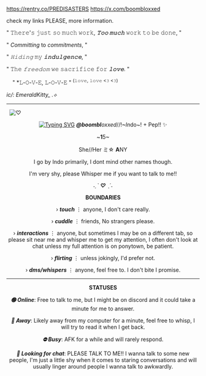 
‎https://rentry.co/PREDISASTERS  ‎   ‎  ‎  ‎   ‎  ‎  ‎   ‎  ‎  ‎   ‎  ‎  ‎   ‎  ‎  ‎   ‎  ‎  ‎   ‎ ‎   ‎  ‎  ‎   ‎  ‎  ‎   ‎  ‎  ‎   ‎  ‎  ‎   ‎  ‎  ‎   ‎  ‎  ‎   ‎  ‎   ‎  ‎   ‎  ‎  ‎   ‎  ‎  ‎   ‎  ‎  ‎   ‎  ‎  ‎   ‎  ‎  ‎   ‎  ‎  ‎   ‎  ‎  ‎   ‎  ‎  ‎   ‎  ‎  ‎   ‎  ‎  ‎   ‎  ‎  ‎   ‎  ‎  ‎   ‎  ‎  ‎   ‎  ‎  ‎   ‎  ‎  ‎   ‎  ‎  ‎   ‎  ‎  ‎   ‎  ‎  ‎   ‎  ‎  ‎   ‎  ‎  ‎   ‎  ‎  ‎   ‎  ‎   ‎  ‎  ‎   ‎  ‎  ‎    ‎   ‎  ‎  ‎   ‎  ‎  ‎   ‎  ‎  ‎   ‎  ‎  ‎   ‎  ‎ ‎  ‎  ‎  ‎‎ ‎‎ https://x.com/boombloxxed

 check my links PLEASE, more information.
 ‎   ‎  ‎  ‎   ‎  ‎  ‎   ‎  ‎  ‎   ‎  ‎  ‎   ‎  ‎  ‎   ‎  ‎  ‎   ‎  ‎ 

" 𝚃𝚑𝚎𝚛𝚎'𝚜 𝚓𝚞𝚜𝚝 𝚜𝚘 𝚖𝚞𝚌𝚑 𝚠𝚘𝚛𝚔, ***𝚃𝚘𝚘 𝚖𝚞𝚌𝚑*** 𝚠𝚘𝚛𝚔 𝚝𝚘 𝚋𝚎 𝚍𝚘𝚗𝚎, "

 ‎" *Committing* to *commitments*, "

 " *𝙷𝚒𝚍𝚒𝚗𝚐* 𝚖𝚢 ***𝚒𝚗𝚍𝚞𝚕𝚐𝚎𝚗𝚌𝚎***, "
 ‎ ‎ ‎ ‎ ‎  ‎   ‎  ‎ ‎ ‎ ‎ ‎  ‎   ‎  ‎ ‎ ‎ ‎ ‎  ‎   ‎  ‎ ‎ ‎ ‎ ‎  ‎   ‎  ‎ ‎ ‎ ‎ ‎ ‎ ‎  ‎   ‎  ‎ ‎ ‎ ‎ ‎  ‎   ‎  ‎ ‎ ‎ ‎ ‎   ‎ ‎ ‎ ‎ ‎  ‎   ‎  ‎ ‎ ‎ ‎ ‎  ‎   ‎  ‎ ‎ ‎ ‎ ‎  ‎   ‎ ‎   ‎  ‎ ‎ ‎ ‎ ‎  ‎   ‎  ‎ ‎ ‎  ‎   ‎  ‎ ‎ ‎ ‎ ‎  ‎   ‎  ‎ ‎ ‎ ‎ ‎ ‎ ‎ ‎ ‎  ‎   ‎  ‎ ‎ ‎ ‎ ‎  ‎   ‎  ‎  ‎   ‎  ‎ ‎ ‎ ‎ ‎  ‎   ‎  ‎  ‎   ‎  ‎   ‎  ‎  ‎   ‎  ‎  ‎   ‎  ‎  ‎ ‎ ‎ ‎ ‎  ‎   ‎    ‎   ‎  ‎ ‎   ‎ ‎   ‎  ‎  ‎   ‎  ‎  
 
 " 𝚃𝚑𝚎 *𝚏𝚛𝚎𝚎𝚍𝚘𝚖* 𝚠𝚎 𝚜𝚊𝚌𝚛𝚒𝚏𝚒𝚌𝚎 𝚏𝚘𝚛 ***𝚕𝚘𝚟𝚎***. "

  ‎ ‎ ‎ ‎ ‎" *𝙻-𝙾-𝚅-𝙴, 𝙻-𝙾-𝚅-𝙴 " <sup>(𝚕𝚘𝚟𝚎, 𝚕𝚘𝚟𝚎 <𝟹 <𝟹)</sup>

‎*ic/: EmeraldKitty_ .⟡*
***
 ‎  ‎  ![♡](https://predisasters.neocities.org/SOYQUIXOTEDONQUIXOTE.png)

 <div align="center">

[![Typing SVG](https://readme-typing-svg.demolab.com?font=Arita+BuriM&weight=100&size=19&duration=1500&pause=100&color=F72B1FD2&center=true&vCenter=true&multiline=true&width=500&height=185&lines=Here+we+go+another+lap%2C+prizes+to+claim!;Here's+a+dream+for+you%2C+Here's+a+dream+for+me!;+Golden+tickets+in+my+bag+stay+unchanged%2C;Don't.+you.+love.+the.++thrill.+of.+the.+chase%3F)](https://git.io/typing-svg)
***‎@boombl****oxxed*//!~*In*do~! + Pep!! ✨

~**1**5~

She//Her ミ☆ **A**NY

I go by Indo primarily, I dont mind other names though.

‎‎I'm very shy, please Whisper me if you want to talk to me!!

*˗ˏˋ **♡** ˎˊ˗*
<div></div>


**BOUNDARIES**

› ***touch*** ⋮ anyone, I don't care really.

› ***cuddle*** ⋮ friends, No strangers please.

› ***interactions*** ⋮ anyone, but sometimes I may be on a different tab, so please sit near me and whisper me to get my attention, I often don't look at chat unless my full attention is on ponytown, be patient.

› ***flirting*** ⋮ unless jokingly, I'd prefer not.

› ***dms/whispers*** ⋮ anyone, feel free to. I don't bite I promise.

***
**STATUSES**

***🟢 Online***:
Free to talk to me, but I might be on discord and it could take a minute for me to answer.

***🌙 Away***:
Likely away from my computer for a minute, feel free to whisp, I will try to read it when I get back.

***⛔ Busy***:
AFK for a while and will rarely respond.

***💬 Looking for chat***:
PLEASE TALK TO ME!! I wanna talk to some new people, I'm just a little shy when it comes to staring conversations and will usually linger around people I wanna talk to awkwardly.
